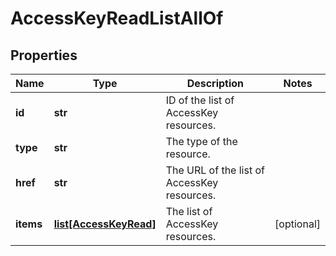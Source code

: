 # AccessKeyReadListAllOf

## Properties
| Name | Type | Description | Notes |
| ------------ | ------------- | ------------- | ------------- |
| **id** | **str** | ID of the list of AccessKey resources. |  |
| **type** | **str** | The type of the resource. |  |
| **href** | **str** | The URL of the list of AccessKey resources. |  |
| **items** | [**list[AccessKeyRead]**](AccessKeyRead.md) | The list of AccessKey resources. | [optional]  |


